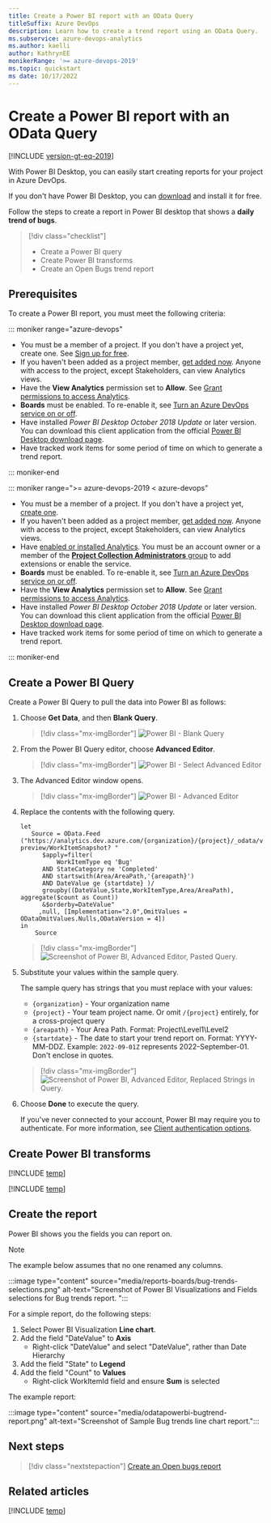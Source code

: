 ```yaml
---
title: Create a Power BI report with an OData Query
titleSuffix: Azure DevOps
description: Learn how to create a trend report using an OData Query.
ms.subservice: azure-devops-analytics
ms.author: kaelli
author: KathrynEE
monikerRange: '>= azure-devops-2019'
ms.topic: quickstart
ms date: 10/17/2022
---
```


# Create a Power BI report with an OData Query

[!INCLUDE [version-gt-eq-2019](../../includes/version-gt-eq-2019.md)]

With Power BI Desktop, you can easily start creating reports for your project in Azure DevOps. 

If you don't have Power BI Desktop, you can [download](/power-bi/desktop-what-is-desktop) and install it for free.
 
Follow the steps to create a report in Power BI desktop that shows a **daily trend of bugs**.

> [!div class="checklist"] 
> * Create a Power BI query
> * Create Power BI transforms
> * Create an Open Bugs trend report

<a id="prerequisites">  </a>

## Prerequisites  

To create a Power BI report, you must meet the following criteria:  

::: moniker range="azure-devops"

- You must be a member of a project. If you don't have a project yet, create one. See [Sign up for free](../../user-guide/sign-up-invite-teammates.md). 
- If you haven't been added as a project member, [get added now](../../organizations/accounts/add-organization-users.md). Anyone with access to the project, except Stakeholders, can view Analytics views.
- Have the **View Analytics** permission set to **Allow**. See [Grant permissions  to access Analytics](./analytics-security.md).
- **Boards** must be enabled. To re-enable it, see [Turn an Azure DevOps service on or off](../../organizations/settings/set-services.md). 
- Have installed *Power BI Desktop* *October 2018 Update* or later version. You can download this client application from the official [Power BI Desktop download page](/power-bi/desktop-what-is-desktop).
- Have tracked work items for some period of time on which to generate a trend report. 

::: moniker-end

::: moniker range=">= azure-devops-2019 < azure-devops"

- You must be a member of a project. If you don't have a project yet, [create one](../../organizations/projects/create-project.md). 
- If you haven't been added as a project member, [get added now](../../organizations/security/add-users-team-project.md). Anyone with access to the project, except Stakeholders, can view Analytics views.
- Have [enabled or installed Analytics](../dashboards/analytics-extension.md). You must be an account owner or a member of the [**Project Collection Administrators** group](../../organizations/security/change-organization-collection-level-permissions.md) to add extensions or enable the service.
- **Boards** must be enabled. To re-enable it, see [Turn an Azure DevOps service on or off](../../organizations/settings/set-services.md).
- Have the **View Analytics** permission set to **Allow**. See [Grant permissions  to access Analytics](./analytics-security.md).
- Have installed *Power BI Desktop* *October 2018 Update* or later version. You can download this client application from the official [Power BI Desktop download page](/power-bi/desktop-what-is-desktop).
- Have tracked work items for some period of time on which to generate a trend report. 

::: moniker-end


## Create a Power BI Query
    
Create a Power BI Query to pull the data into Power BI as follows:

1. Choose **Get Data**, and then **Blank Query**.

    > [!div class="mx-imgBorder"] 
    > ![Power BI - Blank Query](media/BlankQuery.png)

2. From the Power BI Query editor, choose **Advanced Editor**.

    > [!div class="mx-imgBorder"] 
    > ![Power BI - Select Advanced Editor](media/AdvancedEditor.png)

3. The Advanced Editor window opens.

    > [!div class="mx-imgBorder"] 
    > ![Power BI - Advanced Editor](media/odatapowerbi-advancededitor.png)

4. Replace the contents with the following query.
 
    ```
    let
       Source = OData.Feed ("https://analytics.dev.azure.com/{organization}/{project}/_odata/v4.0-preview/WorkItemSnapshot? "
          $apply=filter(
              WorkItemType eq 'Bug'  
          AND StateCategory ne 'Completed'  
          AND startswith(Area/AreaPath,'{areapath}')  
          AND DateValue ge {startdate} )/
          groupby((DateValue,State,WorkItemType,Area/AreaPath), aggregate($count as Count))  
          &$orderby=DateValue"
         ,null, [Implementation="2.0",OmitValues = ODataOmitValues.Nulls,ODataVersion = 4]) 
    in
        Source
    ```

    > [!div class="mx-imgBorder"] 
    > ![Screenshot of Power BI, Advanced Editor, Pasted Query.](media/odatapowerbi-advancededitor-pasted.png)

5. Substitute your values within the sample query.

    The sample query has strings that you must replace with your values:

    * `{organization}` - Your organization name 
    * `{project}` - Your team project name. Or omit `/{project}` entirely, for a cross-project query
    * `{areapath}` - Your Area Path. Format: Project\Level1\Level2
    * `{startdate}` - The date to start your trend report on. Format: YYYY-MM-DDZ. Example: `2022-09-01Z` represents 2022-September-01. Don't enclose in quotes.

    > [!div class="mx-imgBorder"] 
    > ![Screenshot of Power BI, Advanced Editor, Replaced Strings in Query.](media/odatapowerbi-advancededitor-replaced.png)

6. Choose **Done** to execute the query.

    If you've never connected to your account, Power BI may require you to authenticate. For more information, see [Client authentication options](client-authentication-options.md).

## Create Power BI transforms

[!INCLUDE [temp](includes/sample-expandcolumns.md)]

[!INCLUDE [temp](includes/sample-finish-query.md)]


## Create the report

Power BI shows you the fields you can report on. 

> [!NOTE]   
> The example below assumes that no one renamed any columns. 

:::image type="content" source="media/reports-boards/bug-trends-selections.png" alt-text="Screenshot of Power BI Visualizations and Fields selections for Bug trends report. ":::

For a simple report, do the following steps:

1. Select Power BI Visualization **Line chart**. 
1. Add the field "DateValue" to **Axis**
    - Right-click "DateValue" and select "DateValue", rather than Date Hierarchy
1. Add the field "State" to **Legend**
1. Add the field "Count" to **Values**
    - Right-click WorkItemId field and ensure **Sum** is selected

The example report:


:::image type="content" source="media/odatapowerbi-bugtrend-report.png" alt-text="Screenshot of Sample Bug trends line chart report.":::
 
## Next steps

> [!div class="nextstepaction"]
> [Create an Open bugs report](sample-boards-openbugs.md)


## Related articles

[!INCLUDE [temp](includes/sample-relatedarticles.md)]